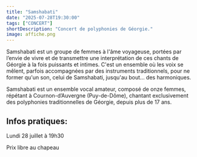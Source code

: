 ```yaml
---
title: "Samshabati"
date: "2025-07-28T19:30:00"
tags: ["CONCERT"]
shortDescription: "Concert de polyphonies de Géorgie."
image: affiche.png
---
```


Samshabati est un groupe de femmes à l'âme voyageuse, portées par l’envie de vivre et de transmettre une interprétation de ces chants de Géorgie à la fois puissants et intimes. C'est un ensemble où les voix se mêlent, parfois accompagnées par des instruments traditionnels, pour ne former qu'un son, celui de Samshabati, jusqu'au bout... des harmoniques.

Samshabati est un ensemble vocal amateur, composé de onze femmes, répétant à Cournon-d’Auvergne (Puy-de-Dôme), chantant exclusivement des polyphonies traditionnelles de Géorgie, depuis plus de 17 ans.

## Infos pratiques:

Lundi 28 juillet à 19h30

Prix libre au chapeau

